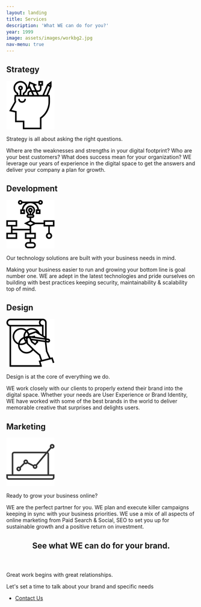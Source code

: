 ```yaml
---
layout: landing
title: Services
description: 'What WE can do for you?'
year: 1999
image: assets/images/workbg2.jpg
nav-menu: true
---
```


<section id="one">
  <div class="inner">
    <div class="row uniform">
      <div class="6u 12u$(medium)">
        <div class="callout">
          <div class="row">
            <h2>Strategy</h2>
          </div>
          <div class="row">
            <div class="4u">
              <img src="/assets/images/strategy.png">
            </div>
            <div class="8u">
              <p>Strategy is all about asking the right questions.</p>
              <p>Where are the weaknesses and strengths in your digital footprint? Who are your best customers? What does success mean for your organization? WE leverage our years of experience in the digital space to get the answers and  deliver your company a plan for growth.</p>
            </div>
          </div>
        </div>
      </div>
       <div class="6u$ 12u$(medium)">
        <div class="callout">
          <div class="row">
            <h2>Development</h2>
          </div>
           <div class="row">
            <div class="4u">
              <img src="/assets/images/development.png">
            </div>
            <div class="8u">
              <p>Our technology solutions are built with your business needs in mind.</p>
              <p>Making your business easier to run and growing your bottom line is goal number one. WE are adept in the latest technologies and pride ourselves on building with best practices keeping security, maintainability & scalability top of mind.</p>
            </div>
          </div>
        </div>
     </div>
    </div>
    <div class="row uniform">
      <div class="6u 12u$(medium)">
        <div class="callout">
          <div class="row">
            <h2>Design</h2>
          </div>
          <div class="row">
            <div class="4u image">
              <img src="/assets/images/design.png">
            </div>
            <div class="8u text">
              <p>Design is at the core of everything we do.</p>
               <p>WE work closely with our clients to properly extend their brand into the digital space. Whether your needs are User Experience or Brand Identity, WE have worked with some of the best brands in the world to deliver memorable creative that surprises and delights users.</p>
            </div>
          </div>
        </div>
      </div>
       <div class="6u$ 12u$(medium)">
        <div class="callout">
          <div class="row">
            <h2>Marketing</h2>
          </div>
           <div class="row">
            <div class="4u">
              <img src="/assets/images/marketing.png">
            </div>
            <div class="8u">
              <p>Ready to grow your business online? 
              </p>
              <p>WE are the perfect partner for you. WE plan and execute killer campaigns keeping in sync with your business priorities. WE use a mix of all aspects of online marketing from Paid Search & Social, SEO to set you up for sustainable growth and a positive return on investment.</p>
            </div>
          </div>
        </div>
      </div>
    </div> <!-- row -->
  </div>
</section>

<section id="two">
    <div class="inner">
        <header class="major">
            <h2>See what WE can do for your brand.</h2>
        </header>
        <p>Great work begins with great relationships.</p> 
        <p>Let's set a time to talk about your brand and specific needs</p>
        <ul class="actions">
          <li><a href="#contact" class="button next special scrolly">Contact Us</a></li>
        </ul>
    </div>
</section>

